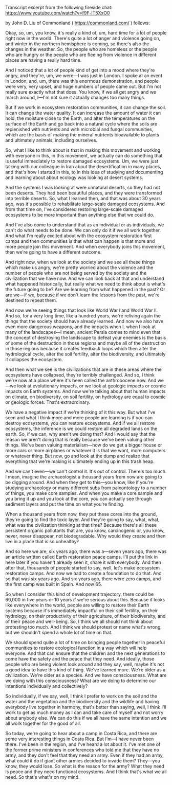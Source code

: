 Transcript excerpt from the following fireside chat: https://www.youtube.com/watch?v=f9F-lT5XxO0

by John D. Liu of Commonland ( https://commonland.com/ ) follows:

Okay, so, um, you know, it's really a kind of, um, hard time for a lot of people right now in the world. There's quite a lot of anger and violence going on, and winter in the northern hemisphere is coming, so there's also the changes in the weather. So, the people who are homeless or the people who are hungry or the people who are fleeing from violence in different places are having a really hard time.

And I noticed that a lot of people kind of get into a mood where they're angry, and they're, um, we were—I was just in London. I spoke at an event in London, and, um, there was this enormous demonstration, and people were very, very upset, and huge numbers of people came out. But I'm not really sure exactly what that does. You know, if we all get angry and we march around, I—I'm not sure it actually changes too many things.

But if we work in ecosystem restoration communities, it can change the soil. It can change the water quality. It can increase the amount of water it can hold, the moisture close to the Earth, and alter the temperatures on the surface of the Earth and go back into a natural cycle where the soils are replenished with nutrients and with microbial and fungal communities, which are the basis of making the mineral nutrients bioavailable to plants and ultimately animals, including ourselves.

So, what I like to think about is that in making this movement and working with everyone in this, in this movement, we actually can do something that is useful immediately to restore damaged ecosystems. Um, we were just talking with our colleague in Iran about the desertification in many places, and that's how I started in this, to in this idea of studying and documenting and learning about about ecology was looking at desert systems.

And the systems I was looking at were unnatural deserts, so they had not been deserts. They had been beautiful places, and they were transformed into terrible deserts. So, what I learned then, and that was about 30 years ago, was it's possible to rehabilitate large-scale damaged ecosystems. And from that time on, I've considered restoring large-scale damaged ecosystems to be more important than anything else that we could do.

And I've also come to understand that as an individual or as individuals, we can't do what needs to be done. We can only do it if we all work together. And what I'm really excited about with the ecosystem restoration first camps and then communities is that what can happen is that more and more people join this movement. And when everybody joins this movement, then we're going to have a different outcome.

And right now, when we look at the society and we see all these things which make us angry, we're pretty worried about the violence and the number of people who are not being served by the society and the civilization that we have now. And we can look back at that and understand what happened historically, but really what we need to think about is what's the future going to be? Are we learning from what happened in the past? Or are we—if we, because if we don't learn the lessons from the past, we're destined to repeat them.

And now we're seeing things that look like World War I and World War II. And so, for a very long time, like a hundred years, we're reliving again the things that the society should have already learned. And now we also have even more dangerous weapons, and the impacts when I, when I look at many of the landscapes—I mean, ancient Persia comes to mind even that the concept of destroying the landscape to defeat your enemies is the basis of some of the destruction in those regions and maybe all of the destruction in those regions because it creates feedback loops which then alter the hydrological cycle, alter the soil fertility, alter the biodiversity, and ultimately it collapses the ecosystem.

And then what we see is the civilizations that are in these areas where the ecosystems have collapsed, they're terribly challenged. And so, I think we're now at a place where it's been called the anthropocene now. And we—we look at evolutionary impacts, or we look at geologic impacts or cosmic impacts on Earth systems. And now we're talking about that human impacts on climate, on biodiversity, on soil fertility, on hydrology are equal to cosmic or geologic forces. That's extraordinary.

We have a negative impact if we're thinking of it this way. But what I've seen and what I think more and more people are learning is if you can destroy ecosystems, you can restore ecosystems. And if we all restore ecosystems, the inference is we could restore all degraded lands on the earth. So, if we can, why aren't we doing that? And I would say that the reason we aren't doing that is really because we've been valuing other things. We've been valuing materialism—how do we get a bigger house or more cars or more airplanes or whatever it is that we want, more computers or whatever thing. But now, go and look at the dump and realize that everything that we're making is ultimately ending up in this trash heap.

And we can't even—we can't control it. It's out of control. There's too much. I mean, imagine the archaeologist a thousand years from now are going to be digging around. And when they get to this—you know, like if you're studying archaeology or many different subs from paleontology to a number of things, you make core samples. And when you make a core sample and you bring it up and you look at the core, you can actually see through sediment layers and put the time on what you're finding.

When a thousand years from now, they put these cores into the ground, they're going to find the toxic layer. And they're going to say, what, what, what was the civilization thinking at that time? Because there's all these persistent organic pollutants that are, you know, carcinogenic or, you know, never, never disappear, not biodegradable. Why would they create and then live in a place that is so unhealthy?

And so here we are, six years ago, there was a—seven years ago, there was an article written called Earth restoration peace camps. I'll put the link in here later if you haven't already seen it, share it with everybody. And then after that, thousands of people started to say, well, let's make ecosystem restoration camps. And now we had to create a foundation to do that. And so that was six years ago. And six years ago, there were zero camps, and the first camp was built in Spain. And now 65.

So when I consider this kind of development trajectory, there could be 60,000 in five years or 10 years if we're serious about this. Because it looks like everywhere in the world, people are willing to restore their Earth systems because it's immediately impactful on their soil fertility, on their hydrology, on their productivity of their agriculture, of their biodiversity, and of their peace and well-being. So, I think we all should not think about protesting too much. And I think we should protest or name what's wrong, but we shouldn't spend a whole lot of time on that.

We should spend quite a lot of time on bringing people together in peaceful communities to restore ecological function in a way which will help everyone. And that can ensure that the children and the next generations to come have the safety and the peace that they need. And ideally, those people who are being violent look around and they say, well, maybe it's not a good idea to have this kind of thing. We've learned more. We're older as a civilization. We're older as a species. And we have consciousness. What are we doing with this consciousness? What are we doing to determine our intentions individually and collectively?

So individually, if we say, well, I think I prefer to work on the soil and the water and the vegetation and the biodiversity and the wildlife and having everybody live together in harmony, that's better than saying, well, I think I'll work to get as much money as I can and take care of myself and not worry about anybody else. We can do this if we all have the same intention and we all work together for the good of all.

So today, we're going to hear about a camp in Costa Rica, and there are some very interesting things in Costa Rica. But I'm—I have never been there. I've been in the region, and I've heard a lot about it. I've met one of the former prime ministers in conferences who told me that they have no army, and they don't feel that they need an army. Even if they had an army, what could it do if giant other armies decided to invade them? They—you know, they would lose. So what is the reason for the army? What they need is peace and they need functional ecosystems. And I think that's what we all need. So that's what's on my mind.
